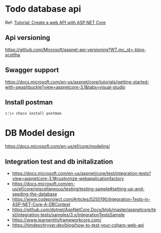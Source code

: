 # Todo database api

Ref: [Tutorial: Create a web API with ASP.NET Core](https://docs.microsoft.com/en-us/aspnet/core/tutorials/first-web-api?view=aspnetcore-3.1&tabs=visual-studio-code)

## Api versioning
https://github.com/Microsoft/aspnet-api-versioning?WT.mc_id=-blog-scottha

## Swagger support
https://docs.microsoft.com/en-us/aspnet/core/tutorials/getting-started-with-swashbuckle?view=aspnetcore-3.1&tabs=visual-studio

## Install postman
```
c:\> choco install postman
```

# DB Model design
https://docs.microsoft.com/en-us/ef/core/modeling/

## Integration test and db initalization
* https://docs.microsoft.com/en-us/aspnet/core/test/integration-tests?view=aspnetcore-3.1#customize-webapplicationfactory
* https://docs.microsoft.com/en-us/ef/core/miscellaneous/testing/testing-sample#setting-up-and-seeding-the-database
* https://www.codeproject.com/Articles/5250190/Integration-Tests-in-ASP-NET-Core-A-DBContext
* https://github.com/dotnet/AspNetCore.Docs/blob/master/aspnetcore/test/integration-tests/samples/3.x/IntegrationTestsSample
* https://www.learnentityframeworkcore.com/
* https://timdeschryver.dev/blog/how-to-test-your-csharp-web-api